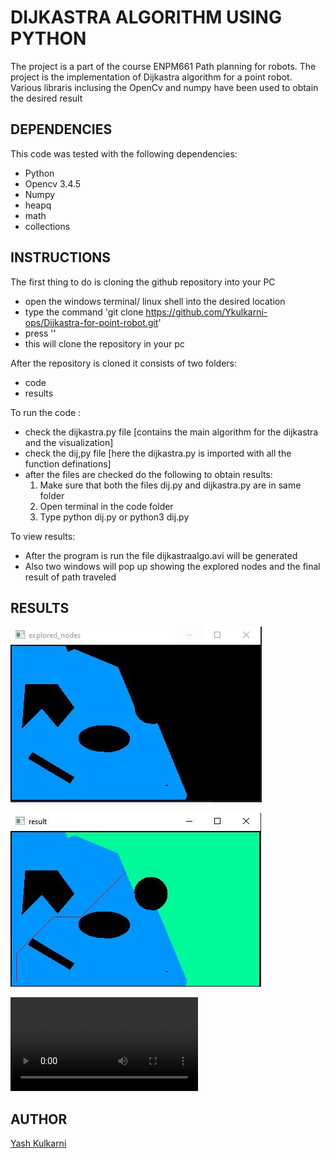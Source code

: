 # DIJKASTRA ALGORITHM USING PYTHON
The project is a part of the course ENPM661 Path planning for robots. The project is the implementation of Dijkastra algorithm for a point robot.
Various libraris inclusing the OpenCv and numpy have been used to obtain the desired result

## DEPENDENCIES
This code was tested with the following dependencies:
- Python 
- Opencv 3.4.5
- Numpy
- heapq
- math
- collections

## INSTRUCTIONS

The first thing to do is cloning the github repository into your PC

- open the windows terminal/ linux shell into the desired location 
- type the command 'git clone https://github.com/Ykulkarni-ops/Dijkastra-for-point-robot.git'
- press '<enter>'
- this will clone the repository in your pc


After the repository is cloned it consists of two folders: 
- code
- results

To run the code :
- check the dijkastra.py file [contains the main algorithm for the dijkastra and the visualization]
- check the dij,py file [here the dijkastra.py is imported with all the function definations]
- after the files are checked do the following to obtain results:
	1. Make sure that both the files dij.py and dijkastra.py are in same folder
	2. Open terminal in the code folder
	3. Type python dij.py or python3 dij.py

To view results:
- After the program is run the file dijkastraalgo.avi will be generated
- Also two windows will pop up showing the explored nodes and the final result of path traveled

## RESULTS

![Explored nodes](https://github.com/Ykulkarni-ops/Dijkastra-for-point-robot/blob/main/results/explored%20nodes.JPG)

![Result](https://github.com/Ykulkarni-ops/Dijkastra-for-point-robot/blob/main/results/result.JPG)

![Video](https://github.com/Ykulkarni-ops/Dijkastra-for-point-robot/blob/main/results/dijkstraalgo.avi)

## AUTHOR
[Yash Kulkarni](https://github.com/Ykulkarni-ops)

